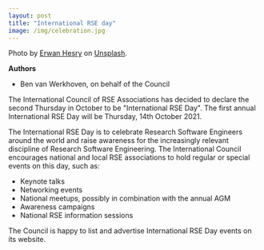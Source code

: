 ```yaml
---
layout: post
title: "International RSE day"
image: /img/celebration.jpg
---
```

Photo by [Erwan Hesry](https://unsplash.com/@erwanhesry) on [Unsplash](https://unsplash.com/).

  
**Authors**

- Ben van Werkhoven, on behalf of the Council

The International Council of RSE Associations has decided to declare the second Thursday 
in October to be "International RSE Day". The first annual International RSE Day will be 
Thursday, 14th October 2021.

<!--break-->

The International RSE Day is to celebrate Research Software Engineers around the world 
and raise awareness for the increasingly relevant discipline of Research Software 
Engineering. The International Council encourages national and local RSE associations to 
hold regular or special events on this day, such as:

* Keynote talks
* Networking events
* National meetups, possibly in combination with the annual AGM
* Awareness campaigns
* National RSE information sessions

The Council is happy to list and advertise International RSE Day events on its website.


